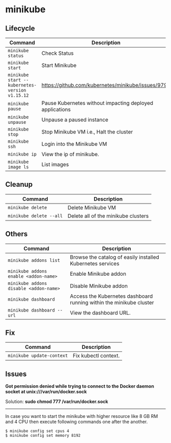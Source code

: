 # minikube

## Lifecycle

|     Command                                  |      Description                                          |
|----------------------------------------------|-----------------------------------------------------------|
|`minikube status`                             | Check Status                                              |
|`minikube start`                              | Start Minikube                                            |
|`minikube start --kubernetes-version v1.15.12`|https://github.com/kubernetes/minikube/issues/9792         |
|`minikube pause`                              | Pause Kubernetes without impacting deployed applications  |
|`minikube unpause`                            | Unpause a paused instance                                 |
|`minikube stop`                               | Stop Minikube VM i.e., Halt the cluster                   |
|`minikube ssh`                                | Login into the Minikube VM                                |
|`minikube ip`                                 | View the ip of minikube.                                  |
|`minikube image ls`                           | List images                                               |

## Cleanup

|     Command                                  |      Description                                          |
|----------------------------------------------|-----------------------------------------------------------|
|`minikube delete`                             | Delete Minikube VM                                        |
|`minikube delete --all`                       | Delete all of the minikube clusters                       |

## Others

|     Command                                  |      Description                                                   |
|----------------------------------------------|--------------------------------------------------------------------|
|`minikube addons list`                        | Browse the catalog of easily installed Kubernetes services         |
|`minikube addons enable <addon-name>`         | Enable Minikube addon                                              |
|`minikube addons disable <addon-name>`        | Disable Minikube addon                                             |
|`minikube dashboard`                          | Access the Kubernetes dashboard running within the minikube cluster|
|`minikube dashboard --url`                    | View the dashboard URL.                                            |

## Fix

|     Command                                  |      Description                                                   |
|----------------------------------------------|--------------------------------------------------------------------|
|`minikube update-context`                     | Fix kubectl context.                                               |

## Issues

**Got permission denied while trying to connect to the Docker daemon socket at unix:///var/run/docker.sock**  

Solution: **sudo chmod 777 /var/run/docker.sock**

---

In case you want to start the minikube with higher resource like 8 GB RM and 4 CPU then execute following commands one after the another.

~~~
$ minikube config set cpus 4
$ minikube config set memory 8192
~~~

